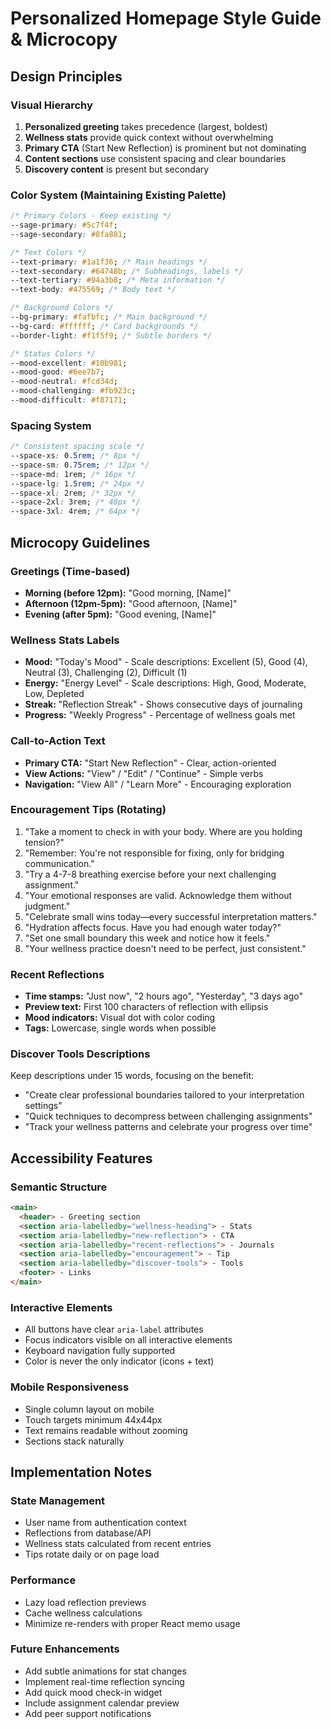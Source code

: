 # Personalized Homepage Style Guide & Microcopy

## Design Principles

### Visual Hierarchy

1. **Personalized greeting** takes precedence (largest, boldest)
2. **Wellness stats** provide quick context without overwhelming
3. **Primary CTA** (Start New Reflection) is prominent but not dominating
4. **Content sections** use consistent spacing and clear boundaries
5. **Discovery content** is present but secondary

### Color System (Maintaining Existing Palette)

```css
/* Primary Colors - Keep existing */
--sage-primary: #5c7f4f;
--sage-secondary: #8fa881;

/* Text Colors */
--text-primary: #1a1f36; /* Main headings */
--text-secondary: #64748b; /* Subheadings, labels */
--text-tertiary: #94a3b8; /* Meta information */
--text-body: #475569; /* Body text */

/* Background Colors */
--bg-primary: #fafbfc; /* Main background */
--bg-card: #ffffff; /* Card backgrounds */
--border-light: #f1f5f9; /* Subtle borders */

/* Status Colors */
--mood-excellent: #10b981;
--mood-good: #6ee7b7;
--mood-neutral: #fcd34d;
--mood-challenging: #fb923c;
--mood-difficult: #f87171;
```

### Spacing System

```css
/* Consistent spacing scale */
--space-xs: 0.5rem; /* 8px */
--space-sm: 0.75rem; /* 12px */
--space-md: 1rem; /* 16px */
--space-lg: 1.5rem; /* 24px */
--space-xl: 2rem; /* 32px */
--space-2xl: 3rem; /* 48px */
--space-3xl: 4rem; /* 64px */
```

## Microcopy Guidelines

### Greetings (Time-based)

- **Morning (before 12pm):** "Good morning, [Name]"
- **Afternoon (12pm-5pm):** "Good afternoon, [Name]"
- **Evening (after 5pm):** "Good evening, [Name]"

### Wellness Stats Labels

- **Mood:** "Today's Mood" - Scale descriptions: Excellent (5), Good (4), Neutral (3), Challenging (2), Difficult (1)
- **Energy:** "Energy Level" - Scale descriptions: High, Good, Moderate, Low, Depleted
- **Streak:** "Reflection Streak" - Shows consecutive days of journaling
- **Progress:** "Weekly Progress" - Percentage of wellness goals met

### Call-to-Action Text

- **Primary CTA:** "Start New Reflection" - Clear, action-oriented
- **View Actions:** "View" / "Edit" / "Continue" - Simple verbs
- **Navigation:** "View All" / "Learn More" - Encouraging exploration

### Encouragement Tips (Rotating)

1. "Take a moment to check in with your body. Where are you holding tension?"
2. "Remember: You're not responsible for fixing, only for bridging communication."
3. "Try a 4-7-8 breathing exercise before your next challenging assignment."
4. "Your emotional responses are valid. Acknowledge them without judgment."
5. "Celebrate small wins today—every successful interpretation matters."
6. "Hydration affects focus. Have you had enough water today?"
7. "Set one small boundary this week and notice how it feels."
8. "Your wellness practice doesn't need to be perfect, just consistent."

### Recent Reflections

- **Time stamps:** "Just now", "2 hours ago", "Yesterday", "3 days ago"
- **Preview text:** First 100 characters of reflection with ellipsis
- **Mood indicators:** Visual dot with color coding
- **Tags:** Lowercase, single words when possible

### Discover Tools Descriptions

Keep descriptions under 15 words, focusing on the benefit:

- "Create clear professional boundaries tailored to your interpretation settings"
- "Quick techniques to decompress between challenging assignments"
- "Track your wellness patterns and celebrate your progress over time"

## Accessibility Features

### Semantic Structure

```html
<main>
  <header> - Greeting section
  <section aria-labelledby="wellness-heading"> - Stats
  <section aria-labelledby="new-reflection"> - CTA
  <section aria-labelledby="recent-reflections"> - Journals
  <section aria-labelledby="encouragement"> - Tip
  <section aria-labelledby="discover-tools"> - Tools
  <footer> - Links
</main>
```

### Interactive Elements

- All buttons have clear `aria-label` attributes
- Focus indicators visible on all interactive elements
- Keyboard navigation fully supported
- Color is never the only indicator (icons + text)

### Mobile Responsiveness

- Single column layout on mobile
- Touch targets minimum 44x44px
- Text remains readable without zooming
- Sections stack naturally

## Implementation Notes

### State Management

- User name from authentication context
- Reflections from database/API
- Wellness stats calculated from recent entries
- Tips rotate daily or on page load

### Performance

- Lazy load reflection previews
- Cache wellness calculations
- Minimize re-renders with proper React memo usage

### Future Enhancements

- Add subtle animations for stat changes
- Implement real-time reflection syncing
- Add quick mood check-in widget
- Include assignment calendar preview
- Add peer support notifications
